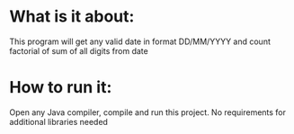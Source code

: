 # What is it about: 
This program will get any valid date in format DD/MM/YYYY and count factorial of sum of all digits from date

# How to run it:
Open any Java compiler, compile and run this project. No requirements for additional libraries needed
